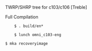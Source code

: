 TWRP/SHRP tree for c103/c106 [Treble]

Full Compilation

        $ . build/en*

        $ lunch omni_c103-eng

	$ mka recoveryimage
